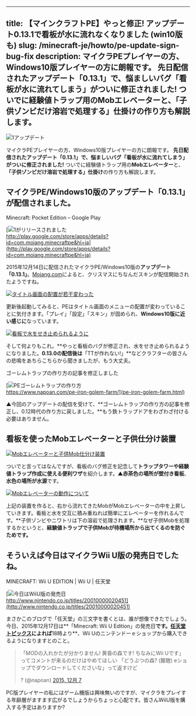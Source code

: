 
---
title: 【マインクラフトPE】やっと修正! アップデート0.13.1で看板が水に流れなくなりました (win10版も)
slug: /minecraft-je/howto/pe-update-sign-bug-fix
description: マイクラPEプレイヤーの方、Windows10版プレイヤーの方に朗報です。 先日配信されたアップデート「0.13.1」で、悩ましいバグ「看板が水に流れてしまう」がついに修正されました! ついでに経験値トラップ用のMobエレベーターと、「子供ゾンビだけ溶岩で処理する」仕掛けの作り方も解説します。
---

![1アップデート](https://cdn-ak.f.st-hatena.com/images/fotolife/s/sasigume/20210208/20210208180606.png)

マイクラPEプレイヤーの方、Windows10版プレイヤーの方に朗報です。 **先日配信されたアップデート「0.13.1」で、悩ましいバグ「看板が水に流れてしまう」がついに修正されました!** ついでに経験値トラップ用の**Mobエレベーター**と、**「子供ゾンビだけ溶岩で処理する」仕掛け**の作り方も解説します。

## マイクラPE/Windows10版のアップデート「0.13.1」が配信されました。

Minecraft: Pocket Edition – Google Play

[![1がリリースされました](https://cdn-ak.f.st-hatena.com/images/fotolife/s/sasigume/20210208/20210208132156.jpg)  
http://play.google.com/store/apps/details?id=com.mojang.minecraftpe&hl=ja](http://play.google.com/store/apps/details?id=com.mojang.minecraftpe&hl=ja)

2015年12月14日に配信されたマイクラPE/Windows10版の**アップデート「0.13.1」**。[Mojang.com](http://mojang.com/2015/12/pocket-edition-gets-festive-skin-pack-bug-fixes/)によると、クリスマスにちなんだスキンが配信開始されたようですね。

[![タイトル画面の配置が若干変わった](https://cdn-ak.f.st-hatena.com/images/fotolife/s/sasigume/20210208/20210208140647.jpg)](#5/5/557ea1c4.jpg "タイトル画面の配置が若干変わった")

更新後起動してみると、PEはタイトル画面のメニューの配置が変わっていることに気付きます。「プレイ」「設定」「スキン」が固められ、**Windows10版に近い感じに**なっています。

[![看板で水をせき止められるように](https://cdn-ak.f.st-hatena.com/images/fotolife/s/sasigume/20210208/20210208133544.jpg)](#3/8/38f68c69.jpg "看板で水をせき止められるように")

そして何よりもこれ。**やっと看板のバグが修正され、水をせき止められるようになりました。**0.13.0の配信後は**「TTが作れない!」**などクラフターの皆さんの悲鳴をあちらこちらから聞きましたが、もう大丈夫。

ゴーレムトラップの作り方の記事を修正しました

[![PEゴーレムトラップの作り方](https://cdn-ak.f.st-hatena.com/images/fotolife/s/sasigume/20210208/20210208160958.png)  
https://www.napoan.com/pe-iron-golem-farm/](pe-iron-golem-farm.html)

▲今回のアップデートの配信を受けて、**ゴーレムトラップの作り方の記事を修正し、0.12時代の作り方に戻しました。**もう鉄トラップドアをわざわざ付ける必要はありません。

## 看板を使ったMobエレベーターと子供仕分け装置

[![Mobエレベーターと子供Mob仕分け装置](https://cdn-ak.f.st-hatena.com/images/fotolife/s/sasigume/20210208/20210208131233.jpg)](#1/b/1bde5760.jpg "Mobエレベーターと子供Mob仕分け装置")

ついでと言ってはなんですが、看板のバグ修正を記念して**トラップタワーや経験値トラップ作成に使える便利ワザ**を紹介します。▲**赤茶色の場所が壁付き看板**、**水色の場所が水源**です。

[![Mobエレベーターの動作について](https://cdn-ak.f.st-hatena.com/images/fotolife/s/sasigume/20210208/20210208132612.jpg)](#2/a/2a6d0a31.jpg "Mobエレベーターの動作について")

上記の装置を作ると、右から流れてきたMobがMobエレベーターの中を上昇していきます。看板と水を交互に積み重ねれば簡単にエレベーターを作れるんです。**子供ゾンビやニワトリは下の溶岩で処理されます。**なぜ子供Mobを処理するかというと、**経験値トラップで子供Mobが待機場所から出てくるのを防ぐためです。**

## そういえば今日はマイクラWii U版の発売日でしたね。

MINECRAFT: Wii U EDITION | Wii U | 任天堂

[![今日はWiiU版の発売日](https://cdn-ak.f.st-hatena.com/images/fotolife/s/sasigume/20210208/20210208133238.jpg)  
http://www.nintendo.co.jp/titles/20010000020451](http://www.nintendo.co.jp/titles/20010000020451)

まさかこのブログで「任天堂」の三文字を書くとは、誰が想像できたでしょう。今日、2015年12月17日は**「Minecraft: Wii U Edition」の発売日**です。[任天堂トピックス](http://topics.nintendo.co.jp/c/article/3e95bff1-974f-11e5-87cc-0a6d14145cb1.html)によれば**18時より**、Wii Uのニンテンドーｅショップから購入できるようになりますとのこと。

> 「MODの入れかたが分かりません! 黄昏の森です! ちなみにWii Uです」 ってコメントが来るのだけはやめてほしい 「どうぶつの森? (難聴) eショップでダウンロードしてくださいな」って返すけど
> 
> ? (@napoan) [2015, 12月 7](https://twitter.com/napoan/status/673886562615078912)

PC版プレイヤーの私にはゲーム機版は興味無いのですが、マイクラをプレイする年齢層がますます広がるでしょうからちょっと心配です。皆さんWiiU版を購入する予定はありますか?
